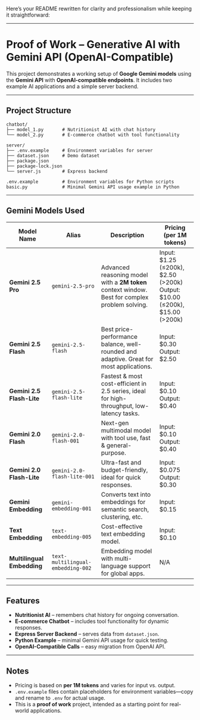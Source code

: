 Here’s your README rewritten for clarity and professionalism while keeping it straightforward:

---

# Proof of Work – Generative AI with Gemini API (OpenAI-Compatible)

This project demonstrates a working setup of **Google Gemini models** using the **Gemini API** with **OpenAI-compatible endpoints**.
It includes two example AI applications and a simple server backend.

---

## Project Structure

```
chatbot/
├── model_1.py       # Nutritionist AI with chat history
└── model_2.py       # E-commerce chatbot with tool functionality

server/
├── .env.example     # Environment variables for server
├── dataset.json     # Demo dataset
├── package.json
├── package-lock.json
└── server.js        # Express backend

.env.example         # Environment variables for Python scripts
basic.py             # Minimal Gemini API usage example in Python

```

---

## Gemini Models Used

| Model Name                 | Alias                             | Description                                                                                    | Pricing (per 1M tokens)                                                             |
| -------------------------- | --------------------------------- | ---------------------------------------------------------------------------------------------- | ----------------------------------------------------------------------------------- |
| **Gemini 2.5 Pro**         | `gemini-2.5-pro`                  | Advanced reasoning model with a **2M token** context window. Best for complex problem solving. | Input: \$1.25 (≤200k), \$2.50 (>200k) <br> Output: \$10.00 (≤200k), \$15.00 (>200k) |
| **Gemini 2.5 Flash**       | `gemini-2.5-flash`                | Best price-performance balance, well-rounded and adaptive. Great for most applications.        | Input: \$0.30 <br> Output: \$2.50                                                   |
| **Gemini 2.5 Flash-Lite**  | `gemini-2.5-flash-lite`           | Fastest & most cost-efficient in 2.5 series, ideal for high-throughput, low-latency tasks.     | Input: \$0.10 <br> Output: \$0.40                                                   |
| **Gemini 2.0 Flash**       | `gemini-2.0-flash-001`            | Next-gen multimodal model with tool use, fast & general-purpose.                               | Input: \$0.10 <br> Output: \$0.40                                                   |
| **Gemini 2.0 Flash-Lite**  | `gemini-2.0-flash-lite-001`       | Ultra-fast and budget-friendly, ideal for quick responses.                                     | Input: \$0.075 <br> Output: \$0.30                                                  |
| **Gemini Embedding**       | `gemini-embedding-001`            | Converts text into embeddings for semantic search, clustering, etc.                            | Input: \$0.15                                                                       |
| **Text Embedding**         | `text-embedding-005`              | Cost-effective text embedding model.                                                           | Input: \$0.10                                                                       |
| **Multilingual Embedding** | `text-multilingual-embedding-002` | Embedding model with multi-language support for global apps.                                   | N/A                                                                                 |

---

## Features

* **Nutritionist AI** – remembers chat history for ongoing conversation.
* **E-commerce Chatbot** – includes tool functionality for dynamic responses.
* **Express Server Backend** – serves data from `dataset.json`.
* **Python Example** – minimal Gemini API usage for quick testing.
* **OpenAI-Compatible Calls** – easy migration from OpenAI API.

---

## Notes

* Pricing is based on **per 1M tokens** and varies for input vs. output.
* `.env.example` files contain placeholders for environment variables—copy and rename to `.env` for actual usage.
* This is a **proof of work** project, intended as a starting point for real-world applications.
